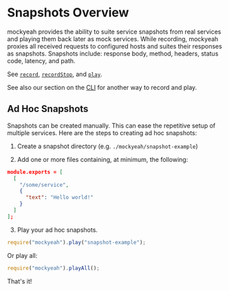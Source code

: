 # Snapshots Overview

mockyeah provides the ability to suite service snapshots from real services and playing them back later as mock services.
While recording, mockyeah proxies all received requests to configured hosts and suites their responses as snapshots.
Snapshots include: response body, method, headers, status code, latency, and path.

See [`record`](../API/record.md), [`recordStop`](../API/recordStop.md), and [`play`](../API/play.md).

See also our section on the [CLI](../CLI/CLI.md)
for another way to record and play.

## Ad Hoc Snapshots

Snapshots can be created manually. This can ease the repetitive setup of multiple
services. Here are the steps to creating ad hoc snapshots:

1. Create a snapshot directory (e.g. `./mockyeah/snapshot-example`)

2. Add one or more files containing, at minimum, the following:

```json
module.exports = [
  [
    "/some/service",
    {
      "text": "Hello world!"
    }
  ]
];
```

3. Play your ad hoc snapshots.

```js
require("mockyeah").play("snapshot-example");
```

Or play all:

```js
require("mockyeah").playAll();
```

That's it!
